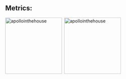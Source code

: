 ## Metrics:
<p><img align="left" height="180"src="https://github-readme-stats-one-orcin.vercel.app/api/top-langs?username=apollointhehouse&show_icons=true&bg_color=24273a&text_color=cad3f5&icon_color=c6a0f6&title_color=8bd5ca&hide_border=false&layout=compact&locale=en" alt="apollointhehouse" /></p>
<p>&nbsp;<img align="center" height="180" src="https://github-readme-stats-one-orcin.vercel.app/api?username=apollointhehouse&show_icons=true&bg_color=24273a&text_color=cad3f5&icon_color=c6a0f6&title_color=8bd5ca&locale=en" alt="apollointhehouse" /></p>
